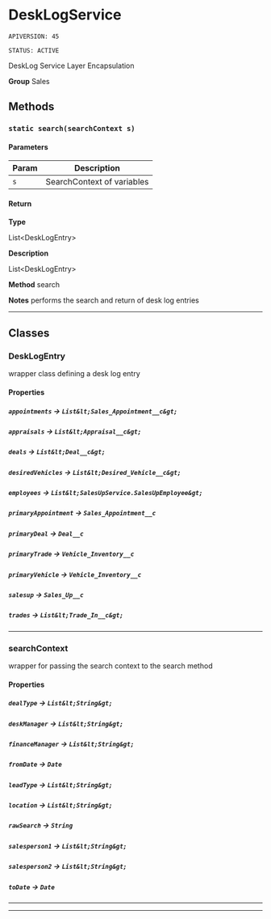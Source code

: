 # DeskLogService

`APIVERSION: 45`

`STATUS: ACTIVE`

DeskLog Service Layer Encapsulation


**Group** Sales

## Methods
### `static search(searchContext s)`
#### Parameters

|Param|Description|
|---|---|
|`s`|SearchContext of variables|

#### Return

**Type**

List&lt;DeskLogEntry&gt;

**Description**

List&lt;DeskLogEntry&gt;


**Method** search


**Notes** performs the search and return of desk log entries

---
## Classes
### DeskLogEntry

wrapper class defining a desk log entry

#### Properties

##### `appointments` → `List&lt;Sales_Appointment__c&gt;`


##### `appraisals` → `List&lt;Appraisal__c&gt;`


##### `deals` → `List&lt;Deal__c&gt;`


##### `desiredVehicles` → `List&lt;Desired_Vehicle__c&gt;`


##### `employees` → `List&lt;SalesUpService.SalesUpEmployee&gt;`


##### `primaryAppointment` → `Sales_Appointment__c`


##### `primaryDeal` → `Deal__c`


##### `primaryTrade` → `Vehicle_Inventory__c`


##### `primaryVehicle` → `Vehicle_Inventory__c`


##### `salesup` → `Sales_Up__c`


##### `trades` → `List&lt;Trade_In__c&gt;`


---

### searchContext

wrapper for passing the search context to the search method

#### Properties

##### `dealType` → `List&lt;String&gt;`


##### `deskManager` → `List&lt;String&gt;`


##### `financeManager` → `List&lt;String&gt;`


##### `fromDate` → `Date`


##### `leadType` → `List&lt;String&gt;`


##### `location` → `List&lt;String&gt;`


##### `rawSearch` → `String`


##### `salesperson1` → `List&lt;String&gt;`


##### `salesperson2` → `List&lt;String&gt;`


##### `toDate` → `Date`


---

---
